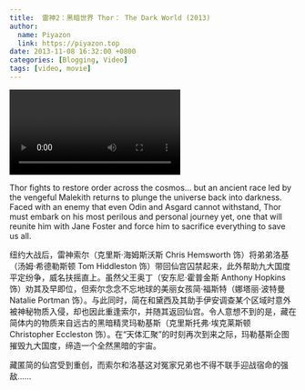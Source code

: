 ```yaml
---
title: 	雷神2：黑暗世界 Thor： The Dark World (2013)
author:
  name: Piyazon
  link: https://piyazon.top
date: 2013-11-08 16:32:00 +0800
categories: [Blogging, Video]
tags: [video, movie]
---
```



<video id="player" class="weixin_video" playsinline controls x-webkit-airplay data-poster="https://git.lug.ustc.edu.cn/flame3/images/-/raw/main/movie/thor-2.jpg"
  wxv="wxv_2188182964625342466" src="">
  <track kind="captions" label="English" src="https://piyazon.top/storage/assets/subtitles/thor-2-ec.vtt" srclang="en"
    default />
</video>

Thor fights to restore order across the cosmos… but an ancient race led by the vengeful Malekith returns to plunge the universe back into darkness. Faced with an enemy that even Odin and Asgard cannot withstand, Thor must embark on his most perilous and personal journey yet, one that will reunite him with Jane Foster and force him to sacrifice everything to save us all.

纽约大战后，雷神索尔（克里斯·海姆斯沃斯 Chris Hemsworth 饰）将弟弟洛基（汤姆·希德勒斯顿 Tom Hiddleston 饰）带回仙宫囚禁起来，此外帮助九大国度平定纷争，威名扶摇直上。虽然父王奥丁（安东尼·霍普金斯 Anthony Hopkins 饰）劝其及早即位，但索尔念念不忘地球的美丽女孩简·福斯特（娜塔丽·波特曼 Natalie Portman 饰）。与此同时，简在和黛西及其助手伊安调查某个区域时意外被神秘物质入侵，却也因此重逢索尔，并随其返回仙宫。令人意想不到的是，藏在简体内的物质来自远古的黑暗精灵玛勒基斯（克里斯托弗·埃克莱斯顿 Christopher Eccleston 饰）。在“天体汇聚”的时刻再次到来之际，玛勒基斯企图摧毁九大国度，缔造一个全然黑暗的宇宙。

藏匿简的仙宫受到重创，而索尔和洛基这对冤家兄弟也不得不联手迎战宿命的强敌……